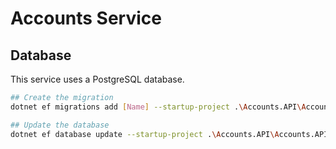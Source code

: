 # Accounts Service

## Database

This service uses a PostgreSQL database.

```bash
## Create the migration
dotnet ef migrations add [Name] --startup-project .\Accounts.API\Accounts.API.csproj --project .\Accounts.Infrastructure\Accounts.Infrastructure.csproj --output-dir .\Database\Migrations

## Update the database
dotnet ef database update --startup-project .\Accounts.API\Accounts.API.csproj --project .\Accounts.Infrastructure\Accounts.Infrastructure.csproj
```

